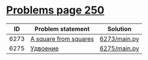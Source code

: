 # [Problems page 250](https://www.e-olymp.com/en/problems?page=250)


| ID   | Problem statement                                                 | Solution                     |
|------|-------------------------------------------------------------------|------------------------------|
| 6273 | [A square from squares](https://www.e-olymp.com/en/problems/6273) | [6273/main.py](6273/main.py) |
| 6275 | [Удвоение](https://www.e-olymp.com/en/problems/6275)              | [6275/main.py](6275/main.py) |

